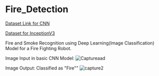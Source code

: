 # Fire_Detection
[Dataset Link for CNN](https://drive.google.com/drive/folders/1HI_2fVUJKK2eqKVCHdal2lMPRjvf85Ud?usp=sharing)


[Dataset for InceptionV3](https://github.com/DeepQuestAI/Fire-Smoke-Dataset/releases/download/v1/FIRE-SMOKE-DATASET.zip)

Fire and Smoke Recognition using Deep Learning(Image Classification) Model for a Fire Fighting Robot.

Image Input in basic CNN Model: ![Captureaad](https://user-images.githubusercontent.com/67474853/126034973-47575fbb-d4f8-4831-bc9b-b9d2a9d62031.JPG)

Image Output: Classified as "Fire"" ![capture2](https://user-images.githubusercontent.com/67474853/126034980-81c24812-4f4a-42ef-b2c9-247c1482cdc2.JPG)

